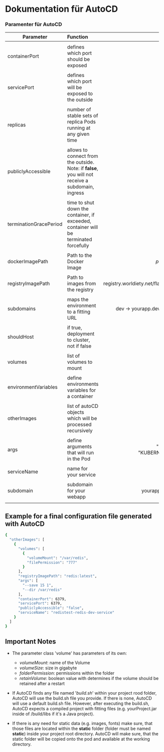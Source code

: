 # Dokumentation für AutoCD

### Paramenter für AutoCD

| Parameter     | Function     | Example  | Type | default |
| ------------- |:-------------| -----:    |-------------:|-------------:|
|       |     |      |      |       |
containerPort      |   defines which port should be exposed   |  8080   | int |8080 |
|       |     |      |      |       |
| servicePort     | defines which port will be exposed to the outside     | 80  | int |80 |
|       |     |      |      |       |
| replicas | number of stable sets of replica Pods running at any given time  | 1  | int |1 |
|       |     |      |      |       |
| publiclyAccessible |allows to connect from the outside. Note: if **false**, you will not receive a subdomain, ingress     | true/false  | Boolean |true |
|       |     |      |      |       |
| terminationGracePeriod |time to shut down the container, if exceeded, container will be terminated forcefully    |60L| long |60L |
|       |     |      |      |       |
| dockerImagePath | Path to the Docker Image     |  _path/to/image/_ | String | |
|       |     |      |      |       |
| registryImagePath |Path to images from the registry| registry.worldiety.net/flahde/redistest  | String | |
|       |     |      |      |       |
| subdomains | maps the environment to a fitting URL | dev -> yourapp.dev.worldiety.de  | String | |
|       |     |      |      |       |
| shouldHost | if true, deployment to cluster, not if false| true/false  | boolean |true |
|       |     |      |      |       |
| volumes | list of volumes to mount     |   | List<Volume> | |
|       |     |      |      |       |
| environmentVariables| define environments variables for a container| |  Map<String, String>| |
|       |     |      |      |       |
| otherImages |list of autoCD objects which will be processed recursively  |   | List<AutoCD> | |
|       |     |      |      |       |
| args | define arguments that will run in the Pod | "HOSTNAME", "KUBERNETES_PORT"  | List<String> | |
|       |     |      |      |       |
| serviceName | name for your service     |   | String |null |
|       |     |      |      |       |
| subdomain | subdomain for your webapp     | yourapp.cloudiety.de  | String |null |
|       |     |      |      |       |



## Example for a final configuration file generated with AutoCD

```bash
{
  "otherImages": [
    {
      "volumes": [
        {
          "volumeMount": "/var/redis",
          "filePermission": "777"
        }
      ],
      "registryImagePath": "redis:latest",
      "args": [
        "--save 15 1",
        "--dir /var/redis"
      ],
      "containerPort": 6379,
      "servicePort": 6379,
      "publiclyAccessible": "false",
      "serviceName": "redistest-redis-dev-service"
    }
  ]
}
```

## Important Notes
* The parameter class 'volume' has parameters of its own:
    * _volumeMount_: name of the Volume 
    * _volumeSize_: size in gigabyte
    * _folderPermission_: permissions within the folder
    * _retainVolume_: boolean value with determines if the volume should be retained after a restart 
    
* If AutoCD finds any file named '_build.sh_' within your project rood folder, AutoCD will use the build.sh file you
 provide. If there is none, AutoCD will use a default build.sh file. However, after executing the build.sh, AutoCD 
 expects a compiled project with fitting files (e.g. yourProject.jar inside of /build/libs if it's a Java project).
 
* If there is any need for static data (e.g. images, fonts) make sure, that those files are located within the **static** 
folder (folder must be named **static**) inside your project root directory. AutoCD will make sure, that the static folder
will be copied onto the pod and available at the working directory.
 